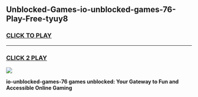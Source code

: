 
## Unblocked-Games-io-unblocked-games-76-Play-Free-tyuy8
<h3>
<a href="https://premium76.site?title=io-unblocked-games-76&ref=15A">CLICK TO PLAY</a></h3>
<hr>

<h3>
<a href="https://premium76.site?title=io-unblocked-games-76&ref=15A">CLICK 2 PLAY</a>
  
</h3>

<a href="https://premium76.site?title=io-unblocked-games-76&ref=15A"><img src="https://clearcache.store/games.png"></a>


**io-unblocked-games-76 games unblocked: Your Gateway to Fun and Accessible Online Gaming**
